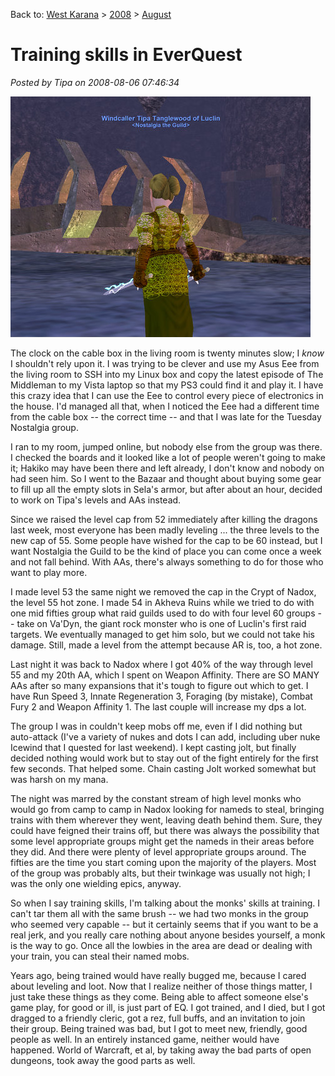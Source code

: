 Back to: [West Karana](/posts/westkarana.md) > [2008](/posts/2008/westkarana.md) > [August](./westkarana.md)
# Training skills in EverQuest

*Posted by Tipa on 2008-08-06 07:46:34*

![](../../../uploads/2008/08/eqgame-2008-08-06-06-59-07-90.jpg "eqgame-2008-08-06-06-59-07-90")

The clock on the cable box in the living room is twenty minutes slow; I *know* I shouldn't rely upon it. I was trying to be clever and use my Asus Eee from the living room to SSH into my Linux box and copy the latest episode of The Middleman to my Vista laptop so that my PS3 could find it and play it. I have this crazy idea that I can use the Eee to control every piece of electronics in the house. I'd managed all that, when I noticed the Eee had a different time from the cable box -- the correct time -- and that I was late for the Tuesday Nostalgia group.

I ran to my room, jumped online, but nobody else from the group was there. I checked the boards and it looked like a lot of people weren't going to make it; Hakiko may have been there and left already, I don't know and nobody on had seen him. So I went to the Bazaar and thought about buying some gear to fill up all the empty slots in Sela's armor, but after about an hour, decided to work on Tipa's levels and AAs instead.

Since we raised the level cap from 52 immediately after killing the dragons last week, most everyone has been madly leveling ... the three levels to the new cap of 55. Some people have wished for the cap to be 60 instead, but I want Nostalgia the Guild to be the kind of place you can come once a week and not fall behind. With AAs, there's always something to do for those who want to play more.

I made level 53 the same night we removed the cap in the Crypt of Nadox, the level 55 hot zone. I made 54 in Akheva Ruins while we tried to do with one mid fifties group what raid guilds used to do with four level 60 groups -- take on Va'Dyn, the giant rock monster who is one of Luclin's first raid targets. We eventually managed to get him solo, but we could not take his damage. Still, made a level from the attempt because AR is, too, a hot zone.

Last night it was back to Nadox where I got 40% of the way through level 55 and my 20th AA, which I spent on Weapon Affinity. There are SO MANY AAs after so many expansions that it's tough to figure out which to get. I have Run Speed 3, Innate Regeneration 3, Foraging (by mistake), Combat Fury 2 and Weapon Affinity 1. The last couple will increase my dps a lot.

The group I was in couldn't keep mobs off me, even if I did nothing but auto-attack (I've a variety of nukes and dots I can add, including uber nuke Icewind that I quested for last weekend). I kept casting jolt, but finally decided nothing would work but to stay out of the fight entirely for the first few seconds. That helped some. Chain casting Jolt worked somewhat but was harsh on my mana.

The night was marred by the constant stream of high level monks who would go from camp to camp in Nadox looking for nameds to steal, bringing trains with them wherever they went, leaving death behind them. Sure, they could have feigned their trains off, but there was always the possibility that some level appropriate groups might get the nameds in their areas before they did. And there were plenty of level appropriate groups around. The fifties are the time you start coming upon the majority of the players. Most of the group was probably alts, but their twinkage was usually not high; I was the only one wielding epics, anyway.

So when I say training skills, I'm talking about the monks' skills at training. I can't tar them all with the same brush -- we had two monks in the group who seemed very capable -- but it certainly seems that if you want to be a real jerk, and you really care nothing about anyone besides yourself, a monk is the way to go. Once all the lowbies in the area are dead or dealing with your train, you can steal their named mobs.

Years ago, being trained would have really bugged me, because I cared about leveling and loot. Now that I realize neither of those things matter, I just take these things as they come. Being able to affect someone else's game play, for good or ill, is just part of EQ. I got trained, and I died, but I got dragged to a friendly cleric, got a rez, full buffs, and an invitation to join their group. Being trained was bad, but I got to meet new, friendly, good people as well. In an entirely instanced game, neither would have happened. World of Warcraft, et al, by taking away the bad parts of open dungeons, took away the good parts as well.

